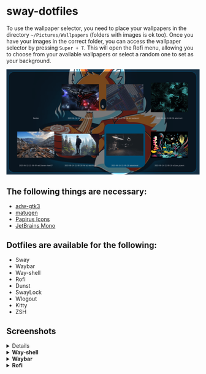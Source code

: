 # sway-dotfiles

To use the wallpaper selector, you need to place your wallpapers in the directory `~/Pictures/Wallpapers` (folders with images is ok too). Once you have your images in the correct folder, you can access the wallpaper selector by pressing `Super + T`. This will open the Rofi menu, allowing you to choose from your available wallpapers or select a random one to set as your background.

<img src="screenshots/wallpaper-selector.png"/>

## The following things are necessary:
- [adw-gtk3](https://github.com/lassekongo83/adw-gtk3)
- [matugen](https://github.com/InioX/matugen)
- [Papirus Icons](https://github.com/PapirusDevelopmentTeam/papirus-icon-theme)
- [JetBrains Mono](https://www.nerdfonts.com/font-downloads)

## Dotfiles are available for the following:
- Sway 
- Waybar 
- Way-shell
- Rofi
- Dunst 
- SwayLock 
- Wlogout
- Kitty
- ZSH

## Screenshots

<details>
<summary<b>Full View</b><summary>
<img src="screenshots/full-view.png"/>
</details>

<details>
<summary><b>Way-shell</b></summary>
<img src="screenshots/way-shell-panel.png"/>
</details>

<details>
<summary><b>Waybar</b></summary>
<img src="screenshots/waybar.png"/>
</details>

<details>
<summary><b>Rofi</b></summary>
<img src="screenshots/rofi.png"/>
</details>


